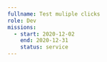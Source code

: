 ```yaml
---
fullname: Test muliple clicks
role: Dev
missions:
  - start: 2020-12-02
    end: 2020-12-31
    status: service
---
```


